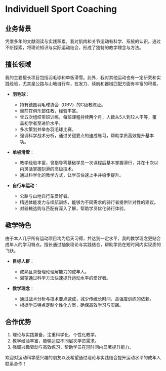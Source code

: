 # Individuell Sport Coaching

## 业务背景
凭借多年的文献阅读与实践积累，我对肌肉和关节运动有科学、系统的认识。通过不断探索，将理论知识与实际运动结合，形成了独特的教学理念与方法。

## 擅长领域
我的主要擅长项目包括羽毛球和单板滑雪。此外，我对其他运动也有一定研究和实践经验，尤其是公路与山地自行车，在发力、续航和器械匹配方面有丰富的积累。

- **羽毛球**：
  - 持有德国羽毛球协会（DBV）的C级教练证。
  - 目前在俱乐部任教，经验丰富。
  - 曾五次组织带班训练，每班课程持续两个月，人数从5人到12人不等，覆盖初学者至进阶水平。
  - 多次策划并举办羽毛球比赛。
  - 强调科学战术分析，通过关键要点的速成练习，帮助学员高效提升基本功。

- **单板滑雪**：
  - 教学经验丰富，曾指导零基础学员一次课程后基本掌握滑行，并在十次以内灵活掌握刻滑的高级技术。
  - 通过科学化的教学方式，让学员快速上手并稳步提升。

- **自行车运动**：
  - 公路与山地自行车爱好者。
  - 精通体能发力与续航训练，能够为不同需求的骑行者提供针对性的建议。
  - 对器械选购与匹配有深入了解，帮助学员优化骑行体验。

## 教学特色
由于本人几乎所有运动项目均为后天习得，并达到一定水平，我的教学理念更贴合成年人的学习特点。擅长通过抽象理论与实践结合，帮助学员在短时间内实现质的飞跃。

- **目标人群**：
  - 成熟且具备理论理解能力的成年人。
  - 渴望通过科学方法快速提升运动水平的爱好者。

- **教学理念**：
  - 通过战术分析与技术要点速成，减少传统长时间、高强度训练的依赖。
  - 根据学员特点定制个性化方案，确保高效学习与实践。

## 合作优势
1. 理论与实践兼备，注重科学化、个性化教学。
2. 教学经验丰富，能够适应不同层次学员需求。
3. 强调兴趣驱动与高效练习，帮助学员在短时间内显著提升能力。

欢迎对运动科学感兴趣的朋友以及希望通过理论与实践结合提升运动水平的成年人联系合作！

